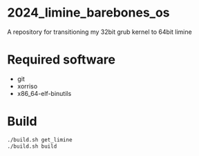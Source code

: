 # 2024_limine_barebones_os
A repository for transitioning my 32bit grub kernel to 64bit limine

# Required software
- git
- xorriso
- x86_64-elf-binutils

# Build
```bash
./build.sh get_limine
./build.sh build
```
